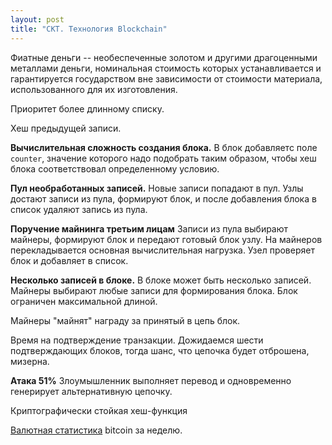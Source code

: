 ```yaml
---
layout: post
title: "СКТ. Технология Blockchain"
---
```


Фиатные деньги -- необеспеченные золотом и другими драгоценными металлами деньги, номинальная стоимость которых устанавливается и гарантируется государством вне зависимости от стоимости материала, использованного для их изготовления.

Приоритет более длинному списку.

Хеш предыдущей записи.

**Вычислительная сложность создания блока.** В блок добавляетс поле `counter`, значение которого надо подобрать таким образом, чтобы хеш блока соответствовал определенному условию.

**Пул необработанных записей.** Новые записи попадают в пул. Узлы достают записи из пула, формируют блок, и после добавления блока в список удаляют запись из пула.

**Поручение майнинга третьим лицам** Записи из пула выбирают майнеры, формируют блок и передают готовый блок узлу. На майнеров перекладывается основная вычислительная нагрузка. Узел проверяет блок и добавляет в список.

**Несколько записей в блоке.** В блоке может быть несколько записей. Майнеры выбирают любые записи для формирования блока. Блок ограничен максимальной длиной.

Майнеры "майнят" награду за принятый в цепь блок.

Время на подтверждение транзакции. Дожидаемся шести подтверждающих блоков, тогда шанс, что цепочка будет отброшена, мизерна.

**Атака 51%** Злоумышленник выполняет перевод и одновременно генерирует альтернативную цепочку.

Криптографически стойкая хеш-функция

[Валютная статистика](https://www.blockchain.com/ru/stats?) bitcoin за неделю.

